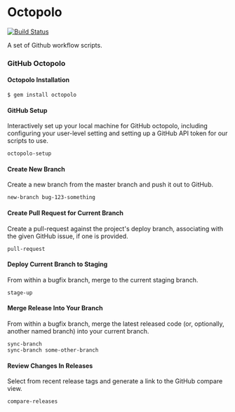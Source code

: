 Octopolo
========

[![Build Status][build_status_image]][build_status]

A set of Github workflow scripts.


### GitHub Octopolo

#### Octopolo Installation

`$ gem install octopolo`

#### GitHub Setup

Interactively set up your local machine for GitHub octopolo, including
configuring your user-level setting and setting up a GitHub API token for our
scripts to use.

    octopolo-setup


#### Create New Branch

Create a new branch from the master branch and push it out to GitHub.

    new-branch bug-123-something

#### Create Pull Request for Current Branch

Create a pull-request against the project's deploy branch, associating with the
given GitHub issue, if one is provided.

    pull-request

#### Deploy Current Branch to Staging

From within a bugfix branch, merge to the current staging branch.

    stage-up

#### Merge Release Into Your Branch

From within a bugfix branch, merge the latest released code (or, optionally,
another named branch) into your current branch.

    sync-branch
    sync-branch some-other-branch

#### Review Changes In Releases

Select from recent release tags and generate a link to the GitHub compare view.

    compare-releases


[build_status]: https://travis-ci.org/sportngin/octopolo
[build_status_image]: https://travis-ci.org/sportngin/octopolo.svg?branch=master

